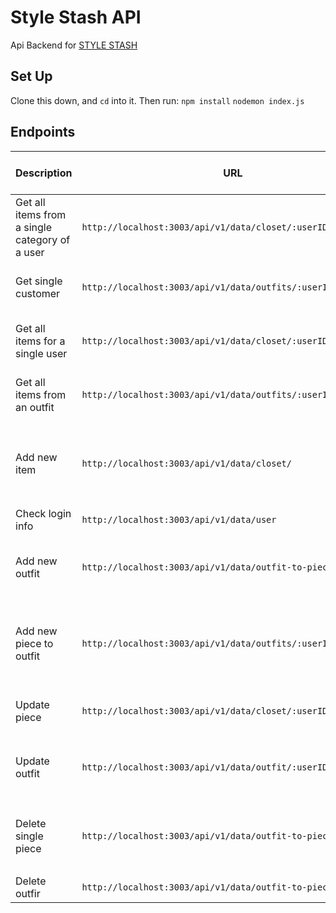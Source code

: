 # Style Stash API
Api Backend for <a href="https://github.com/sakisandrac/style-stash">STYLE STASH</a>

## Set Up
Clone this down, and `cd` into it.  Then run:
`npm install`
`nodemon index.js`

## Endpoints
| Description | URL | Method | Required Properties for Request | Sample Successful Response |
|----------|-----|--------|---------------------|-----------------|
| Get all items from a single category of a user|`http://localhost:3003/api/v1/data/closet/:userID/:category`| GET  | none | object containing an array of all items from a category|
|Get single customer|`http://localhost:3003/api/v1/data/outfits/:userID`| GET  | none | object containing an array of all outfits from a single user|
|Get all items for a single user| `http://localhost:3003/api/v1/data/closet/:userID/` | GET | none | object containing an array of all items in a single user's closet |
|Get all items from an outfit| `http://localhost:3003/api/v1/data/outfits/:userID/:outfitID` | GET | none | object with containing an array of all items from a single outfit |
| Add new item |`http://localhost:3003/api/v1/data/closet/`| POST | `{ image: <string>, categoryID: <string>, id: <string>, notes: <string>, userID: <string> }` | `{message: `${id} Item added!`, newData: {id, image, categoryID, notes}}`|
|Check login info| `http://localhost:3003/api/v1/data/user`|POST | `{userID: <string> }` | object with all of user's closet data|
|Add new outfit | `http://localhost:3003/api/v1/data/outfit-to-pieces/:userID`|POST | `{id: <string>, fullOutfitImage: <string>, notes: <string>}` |`{message: `${id} Outfit added!`, newData: {id, fullOutfitImage, notes}|
|Add new piece to outfit| `http://localhost:3003/api/v1/data/outfits/:userID`|POST | `{outfitID: <string>, pieceID: <string>}` |`{message: `OTP-{otpID} Outfit to piece relationship added!`, newData: {id:`OTP-${otpID}`, outfitID, pieceID}}`|
|Update piece| `http://localhost:3003/api/v1/data/closet/:userID/:pieceID`|PATCH| `{notes: <string>}` |`{message: `Success! Piece # ${pieceID} edited!`, newData: piece}`|
|Update outfit| `http://localhost:3003/api/v1/data/outfit/:userID/:outfitID`|PATCH| `{ fullOutfitImage: <string>, notes: <string> }` |`{message: 'Success! Full outfit image updated,newData: {outfitID, fullOutfitImage}}`|
|Delete single piece| `http://localhost:3003/api/v1/data/outfit-to-pieces/:userID`| DELETE |`{outfitID: <string>, pieceID: <string>}` | `{message: `Success! Piece {pieceID} removed from outfit {outfitID}`, newData}` |
|Delete outfir| `http://localhost:3003/api/v1/data/outfit-to-pieces/:userID`| DELETE |`{id: <string> }` | `{message: `${id} Outfit deleted!`}`|
